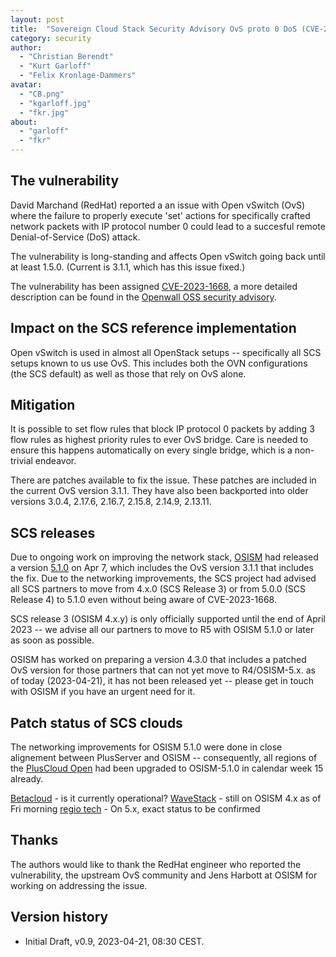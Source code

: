 ```yaml
---
layout: post
title:  "Sovereign Cloud Stack Security Advisory OvS proto 0 DoS (CVE-2023-1668)"
category: security
author:
  - "Christian Berendt"
  - "Kurt Garloff"
  - "Felix Kronlage-Dammers"
avatar:
  - "CB.png"
  - "kgarloff.jpg"
  - "fkr.jpg"
about:
  - "garloff"
  - "fkr"
---
```


## The vulnerability

David Marchand (RedHat) reported a an issue with Open vSwitch (OvS) where
the failure to properly execute 'set' actions for specifically crafted
network packets with IP protocol number 0 could lead to a succesful remote
Denial-of-Service (DoS) attack.

<!-- @berendt: It was mentioned that Jens Harbott was involved in finding and/or
 analyzing this. I have no information -- if he deserves credit, we should of
 course give it. -->

The vulnerability is long-standing and affects Open vSwitch going back until
at least 1.5.0. (Current is 3.1.1, which has this issue fixed.)

The vulnerability has been assigned [CVE-2023-1668](https://cve.report/CVE-2023-1668),
a more detailed description can be found in the 
[Openwall OSS security advisory](https://www.openwall.com/lists/oss-security/2023/04/06/1). 

## Impact on the SCS reference implementation

Open vSwitch is used in almost all OpenStack setups -- specifically all SCS
setups known to us use OvS. This includes both the OVN configurations
(the SCS default) as well as those that rely on OvS alone.

## Mitigation

It is possible to set flow rules that block IP protocol 0 packets by adding
3 flow rules as highest priority rules to ever OvS bridge. Care is needed to
ensure this happens automatically on every single bridge, which is a non-trivial
endeavor.

There are patches available to fix the issue. These patches are included in the
current OvS version 3.1.1. They have also been backported into older versions
3.0.4, 2.17.6, 2.16.7, 2.15.8, 2.14.9, 2.13.11.

## SCS releases

Due to ongoing work on improving the network stack, [OSISM](https://osism.tech/)
had released a version [5.1.0](http://release.osism.tech/notes/5.1.0.html) on Apr 7,
which includes the OvS version 3.1.1 that includes the fix. Due to the networking
improvements, the SCS project had advised all SCS partners to move from 4.x.0 
(SCS Release 3) or from 5.0.0 (SCS Release 4) to 5.1.0 even without being aware
of CVE-2023-1668.

SCS release 3 (OSISM 4.x.y) is only officially supported until the end of April
2023 -- we advise all our partners to move to R5 with OSISM 5.1.0 or later as
soon as possible.

OSISM has worked on preparing a version 4.3.0 that includes a patched OvS version
for those partners that can not yet move to R4/OSISM-5.x. as of today (2023-04-21),
it has not been released yet -- please get in touch with OSISM if you have an
urgent need for it.

## Patch status of SCS clouds

The networking improvements for OSISM 5.1.0 were done in close alignement between
PlusServer and OSISM -- consequently, all regions of the 
[PlusCloud Open](https://www.plusserver.com/en/products/pluscloud-open)
had been upgraded to OSISM-5.1.0 in calendar week 15 already.

[Betacloud](https://betacloud.de/) - is it currently operational?
[WaveStack](https://www.noris.de/wavestack-cloud/) - still on OSISM 4.x as of Fri morning
[regio tech](https://regio.digital/) - On 5.x, exact status to be confirmed

<!-- Do we want to cover AOV and others here? -->

## Thanks

The authors would like to thank the RedHat engineer who reported the vulnerability,
the upstream OvS community and Jens Harbott at OSISM for working on addressing
the issue.

## Version history

* Initial Draft, v0.9, 2023-04-21, 08:30 CEST.

